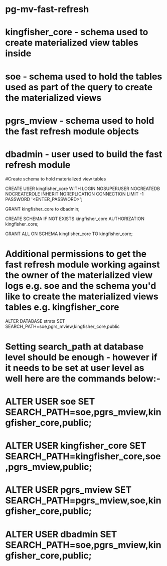 # pg-mv-fast-refresh

# kingfisher_core - schema used to create materialized view tables inside
# soe - schema used to hold the tables used as part of the query to create the materialized views
# pgrs_mview - schema used to hold the fast refresh module objects
# dbadmin - user used to build the fast refresh module

#Create schema to hold materialized view tables

CREATE USER kingfisher_core WITH
					LOGIN
					NOSUPERUSER
					NOCREATEDB
					NOCREATEROLE
					INHERIT
					NOREPLICATION
					CONNECTION LIMIT -1
					PASSWORD '<ENTER_PASSWORD>';
					
GRANT kingfisher_core to dbadmin;
					
CREATE SCHEMA IF NOT EXISTS kingfisher_core AUTHORIZATION kingfisher_core;

GRANT ALL ON SCHEMA kingfisher_core TO kingfisher_core;

# Additional permissions to get the fast refresh module working against the owner of the materialized view logs e.g. soe and the schema you'd like to create the materialized views tables e.g. kingfisher_core

ALTER DATABASE strata SET SEARCH_PATH=soe,pgrs_mview,kingfisher_core,public

# Setting search_path at database level should be enough - however if it needs to be set at user level as well here are the commands below:-
# ALTER   USER        soe						SET     SEARCH_PATH=soe,pgrs_mview,kingfisher_core,public;
# ALTER   USER        kingfisher_core			SET     SEARCH_PATH=kingfisher_core,soe,pgrs_mview,public;
# ALTER   USER        pgrs_mview    			SET     SEARCH_PATH=pgrs_mview,soe,kingfisher_core,public;
# ALTER   USER        dbadmin    				SET     SEARCH_PATH=soe,pgrs_mview,kingfisher_core,public;



